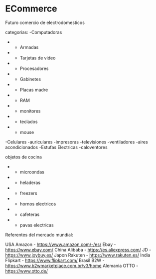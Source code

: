 # ECommerce
Futuro comercio de electrodomesticos

categorias:
-Computadoras
 - - Armadas
 - - Tarjetas de video
 - - Procesadores
 - - Gabinetes
 - - Placas madre
 - - RAM
 - - monitores
 - - teclados
 - - mouse
 
 -Celulares
 -auriculares
 -impresoras
 -televisiones
 -ventiladores
 -aires acondicionados
 -Estufas Electricas
 -caloventores
 
 objetos de cocina
 - - microondas
 - - heladeras
 - - freezers
 - - hornos electricos
 - - cafeteras
 - - pavas electricas

Referentes del mercado mundial:

USA
Amazon - https://www.amazon.com/-/es/
Ebay - https://www.ebay.com/
China
Alibaba - https://es.aliexpress.com/
JD - https://www.joybuy.es/
Japon
Rakuten - https://www.rakuten.es/
India
Flipkart - https://www.flipkart.com/
Brasil
B2W - https://www.b2wmarketplace.com.br/v3/home
Alemania
OTTO - https://www.otto.de/
